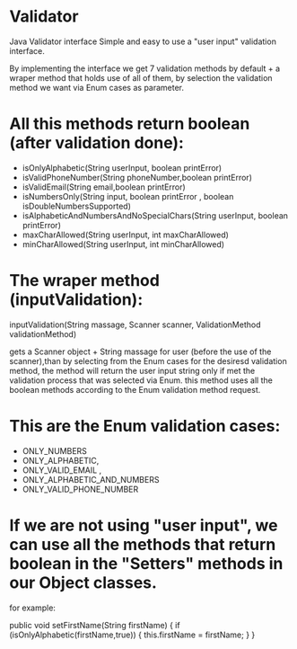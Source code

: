 # Validator
Java Validator interface
Simple and easy to use a "user input" validation interface.

By implementing the interface we get 7 validation methods by default + a wraper method that holds use of all of them, by selection the validation method we want via Enum cases as parameter.

# All this methods return boolean (after validation done):

- isOnlyAlphabetic(String userInput, boolean printError)
- isValidPhoneNumber(String phoneNumber,boolean printError)
- isValidEmail(String email,boolean printError)
- isNumbersOnly(String input, boolean printError , boolean isDoubleNumbersSupported)
- isAlphabeticAndNumbersAndNoSpecialChars(String userInput, boolean printError)
- maxCharAllowed(String userInput, int maxCharAllowed)
- minCharAllowed(String userInput, int minCharAllowed)

# The wraper method (inputValidation):

inputValidation(String massage, Scanner scanner, ValidationMethod validationMethod)

gets a Scanner object + String massage for user (before the use of the scanner),than by selecting from the Enum cases for the desiresd validation method, the method will return the user input string only if met the validation process that was selected via Enum.
this method uses all the boolean methods according to the Enum validation method request.

# This are the Enum validation cases:

 - ONLY_NUMBERS
 - ONLY_ALPHABETIC,
 - ONLY_VALID_EMAIL ,
 - ONLY_ALPHABETIC_AND_NUMBERS 
 - ONLY_VALID_PHONE_NUMBER


# If we are not using "user input", we can use all the methods that return boolean in the "Setters" methods in our Object classes.
for example:

public void setFirstName(String firstName)
    {
        if (isOnlyAlphabetic(firstName,true))
        {
            this.firstName = firstName; 
        }
    }


